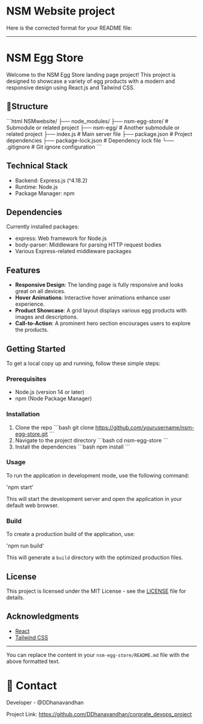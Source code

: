 # NSM Website project
Here is the corrected format for your README file:

---

# NSM Egg Store

Welcome to the NSM Egg Store landing page project! This project is designed to showcase a variety of egg products with a modern and responsive design using React.js and Tailwind CSS.

##  📁Structure

\```html
NSMwebsite/
├── node_modules/
├── nsm-egg-store/      # Submodule or related project
├── nsm-egg/            # Another submodule or related project
├── index.js            # Main server file
├── package.json        # Project dependencies
├── package-lock.json   # Dependency lock file
└── .gitignore          # Git ignore configuration
\```

## Technical Stack

- Backend: Express.js (^4.18.2)
- Runtime: Node.js
- Package Manager: npm

## Dependencies

Currently installed packages:

- express: Web framework for Node.js
- body-parser: Middleware for parsing HTTP request bodies
- Various Express-related middleware packages

## Features

- **Responsive Design**: The landing page is fully responsive and looks great on all devices.
- **Hover Animations**: Interactive hover animations enhance user experience.
- **Product Showcase**: A grid layout displays various egg products with images and descriptions.
- **Call-to-Action**: A prominent hero section encourages users to explore the products.

## Getting Started

To get a local copy up and running, follow these simple steps:

### Prerequisites

- Node.js (version 14 or later)
- npm (Node Package Manager)

### Installation

1. Clone the repo
   \```bash
   git clone https://github.com/yourusername/nsm-egg-store.git
   \```
2. Navigate to the project directory
   \```bash
   cd nsm-egg-store
   \```
3. Install the dependencies
   \```bash
   npm install
   \```

### Usage

To run the application in development mode, use the following command:

'npm start' 


This will start the development server and open the application in your default web browser.

### Build

To create a production build of the application, use:

'npm run build'

This will generate a `build` directory with the optimized production files.

## License

This project is licensed under the MIT License - see the [LICENSE](LICENSE) file for details.

## Acknowledgments

- [React](https://reactjs.org/)
- [Tailwind CSS](https://tailwindcss.com/)

---

You can replace the content in your `nsm-egg-store/README.md` file with the above formatted text.




# 👥 Contact
Developer - @DDhanavandhan

Project Link: https://github.com/DDhanavandhan/corprate_devops_project
